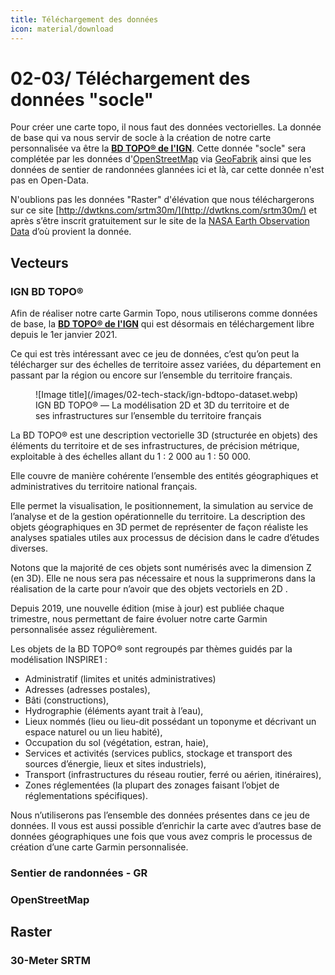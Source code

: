 ```yaml
---
title: Téléchargement des données
icon: material/download
---
```


# **02-03/ Téléchargement des données "socle"**

Pour créer une carte topo, il nous faut des données vectorielles. La donnée de base qui va nous servir de socle à la création de notre carte personnalisée va être la [**BD TOPO® de l'IGN**](https://geoservices.ign.fr/bdtopo). Cette donnée "socle" sera complétée par les données d'[OpenStreetMap](https://www.openstreetmap.org/) via [GeoFabrik](http://www.geofabrik.de/) ainsi que les données de sentier de randonnées glannées ici et là, car cette donnée n'est pas en Open-Data.

N'oublions pas les données "Raster" d'élévation que nous téléchargerons sur ce site [http://dwtkns.com/srtm30m/](http://dwtkns.com/srtm30m/) et après s’être inscrit gratuitement sur le site de la [NASA Earth Observation Data](https://www.earthdata.nasa.gov/eosdis/science-system-description/eosdis-components/earthdata-login) d’où provient la donnée.


## Vecteurs
### **IGN BD TOPO®**

Afin de réaliser notre carte Garmin Topo, nous utiliserons comme données de base, la [**BD TOPO® de l'IGN**](https://geoservices.ign.fr/bdtopo) qui est désormais en téléchargement libre depuis le 1er janvier 2021.

Ce qui est très intéressant avec ce jeu de données, c’est qu’on peut la télécharger sur des échelles de territoire assez variées, du département en passant par la région ou encore sur l’ensemble du territoire français.

<figure markdown>
  ![Image title](/images/02-tech-stack/ign-bdtopo-dataset.webp)
  <figcaption>IGN BD TOPO® — La modélisation 2D et 3D du territoire et de ses infrastructures sur l’ensemble du territoire français</figcaption>
</figure>

La BD TOPO® est une description vectorielle 3D (structurée en objets) des éléments du territoire et de ses infrastructures, de précision métrique, exploitable à des échelles allant du 1 : 2 000 au 1 : 50 000.

Elle couvre de manière cohérente l’ensemble des entités géographiques et administratives du territoire national français.

Elle permet la visualisation, le positionnement, la simulation au service de l’analyse et de la gestion opérationnelle du territoire. La description des objets géographiques en 3D permet de représenter de façon réaliste les analyses spatiales utiles aux processus de décision dans le cadre d’études diverses.

Notons que la majorité de ces objets sont numérisés avec la dimension Z (en 3D). Elle ne nous sera pas nécessaire et nous la supprimerons dans la réalisation de la carte pour n’avoir que des objets vectoriels en 2D .

Depuis 2019, une nouvelle édition (mise à jour) est publiée chaque trimestre, nous permettant de faire évoluer notre carte Garmin personnalisée assez régulièrement.

Les objets de la BD TOPO® sont regroupés par thèmes guidés par la modélisation INSPIRE1 :

- Administratif (limites et unités administratives)
- Adresses (adresses postales),
- Bâti (constructions),
- Hydrographie (éléments ayant trait à l’eau),
- Lieux nommés (lieu ou lieu-dit possédant un toponyme et décrivant un espace naturel ou un lieu habité),
- Occupation du sol (végétation, estran, haie),
- Services et activités (services publics, stockage et transport des sources d’énergie, lieux et sites industriels),
- Transport (infrastructures du réseau routier, ferré ou aérien, itinéraires),
- Zones réglementées (la plupart des zonages faisant l’objet de réglementations spécifiques).

Nous n’utiliserons pas l’ensemble des données présentes dans ce jeu de données. Il vous est aussi possible d’enrichir la carte avec d’autres base de données géographiques une fois que vous avez compris le processus de création d’une carte Garmin personnalisée.

### **Sentier de randonnées - GR**

### **OpenStreetMap**

## Raster
### **30-Meter SRTM**